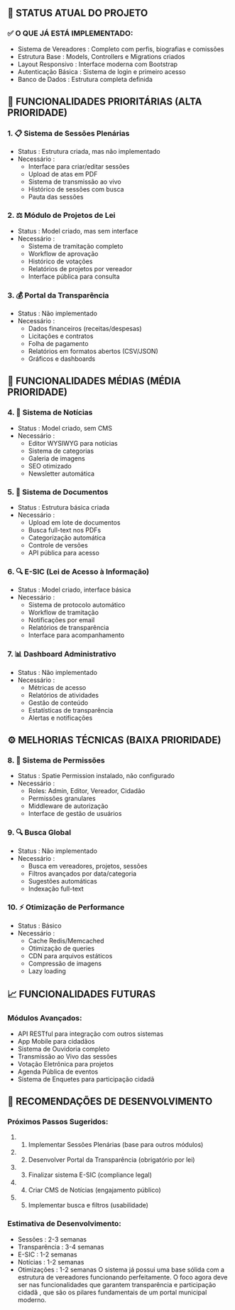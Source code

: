 ## 🎯 STATUS ATUAL DO PROJETO
### ✅ O QUE JÁ ESTÁ IMPLEMENTADO:
- Sistema de Vereadores : Completo com perfis, biografias e comissões
- Estrutura Base : Models, Controllers e Migrations criados
- Layout Responsivo : Interface moderna com Bootstrap
- Autenticação Básica : Sistema de login e primeiro acesso
- Banco de Dados : Estrutura completa definida
## 🚧 FUNCIONALIDADES PRIORITÁRIAS (ALTA PRIORIDADE)
### 1. 📋 Sistema de Sessões Plenárias
- Status : Estrutura criada, mas não implementado
- Necessário :
  - Interface para criar/editar sessões
  - Upload de atas em PDF
  - Sistema de transmissão ao vivo
  - Histórico de sessões com busca
  - Pauta das sessões
### 2. ⚖️ Módulo de Projetos de Lei
- Status : Model criado, mas sem interface
- Necessário :
  - Sistema de tramitação completo
  - Workflow de aprovação
  - Histórico de votações
  - Relatórios de projetos por vereador
  - Interface pública para consulta
### 3. 💰 Portal da Transparência
- Status : Não implementado
- Necessário :
  - Dados financeiros (receitas/despesas)
  - Licitações e contratos
  - Folha de pagamento
  - Relatórios em formatos abertos (CSV/JSON)
  - Gráficos e dashboards
## 🔧 FUNCIONALIDADES MÉDIAS (MÉDIA PRIORIDADE)
### 4. 📰 Sistema de Notícias
- Status : Model criado, sem CMS
- Necessário :
  - Editor WYSIWYG para notícias
  - Sistema de categorias
  - Galeria de imagens
  - SEO otimizado
  - Newsletter automática
### 5. 📄 Sistema de Documentos
- Status : Estrutura básica criada
- Necessário :
  - Upload em lote de documentos
  - Busca full-text nos PDFs
  - Categorização automática
  - Controle de versões
  - API pública para acesso
### 6. 🔍 E-SIC (Lei de Acesso à Informação)
- Status : Model criado, interface básica
- Necessário :
  - Sistema de protocolo automático
  - Workflow de tramitação
  - Notificações por email
  - Relatórios de transparência
  - Interface para acompanhamento
### 7. 📊 Dashboard Administrativo
- Status : Não implementado
- Necessário :
  - Métricas de acesso
  - Relatórios de atividades
  - Gestão de conteúdo
  - Estatísticas de transparência
  - Alertas e notificações
## ⚙️ MELHORIAS TÉCNICAS (BAIXA PRIORIDADE)
### 8. 🔐 Sistema de Permissões
- Status : Spatie Permission instalado, não configurado
- Necessário :
  - Roles: Admin, Editor, Vereador, Cidadão
  - Permissões granulares
  - Middleware de autorização
  - Interface de gestão de usuários
### 9. 🔍 Busca Global
- Status : Não implementado
- Necessário :
  - Busca em vereadores, projetos, sessões
  - Filtros avançados por data/categoria
  - Sugestões automáticas
  - Indexação full-text
### 10. ⚡ Otimização de Performance
- Status : Básico
- Necessário :
  - Cache Redis/Memcached
  - Otimização de queries
  - CDN para arquivos estáticos
  - Compressão de imagens
  - Lazy loading
## 📈 FUNCIONALIDADES FUTURAS
### Módulos Avançados:
- API RESTful para integração com outros sistemas
- App Mobile para cidadãos
- Sistema de Ouvidoria completo
- Transmissão ao Vivo das sessões
- Votação Eletrônica para projetos
- Agenda Pública de eventos
- Sistema de Enquetes para participação cidadã
## 🎯 RECOMENDAÇÕES DE DESENVOLVIMENTO
### Próximos Passos Sugeridos:
1. 1.   Implementar Sessões Plenárias (base para outros módulos)
2. 2.   Desenvolver Portal da Transparência (obrigatório por lei)
3. 3.   Finalizar sistema E-SIC (compliance legal)
4. 4.   Criar CMS de Notícias (engajamento público)
5. 5.   Implementar busca e filtros (usabilidade)
### Estimativa de Desenvolvimento:
- Sessões : 2-3 semanas
- Transparência : 3-4 semanas
- E-SIC : 1-2 semanas
- Notícias : 1-2 semanas
- Otimizações : 1-2 semanas
O sistema já possui uma base sólida com a estrutura de vereadores funcionando perfeitamente. O foco agora deve ser nas funcionalidades que garantem transparência e participação cidadã , que são os pilares fundamentais de um portal municipal moderno.